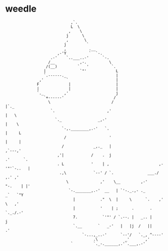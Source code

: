 # weedle
                                 ,`.
                                 L  \
                                ,    \
                               j      \
                               ,       \
                              j         `
                              ,          .__
                           ,-'Y          `  `-.
                        .-'    `..___..-'      `-.
                       /__           ,-.          \
                      /(__)         `   '          `.
                     |               `"'             L
                     `.------._                      |
                   ,'          `                     |
                  F             |                    |
                  |             |                    |
                  `._         ,'                     j
                     `+------'                      /
                       \                           /                         |`._
                        `.                       ,'                          |   \
                          `._                _,-'                            |    \
                             `-,.________,.-'   `.                           |     L
                              /                   '                          |     |
                             /             _,._   |                          ,`---,'
                           ,'|            /    .  j                        .'      `.
                           . L            '    | ,                      ,-'"'`-..   |
                            .,\            `--' / `.               ___./       ,.' ,'
                               \              ,'    \__         ,-'     "-.    | |'
                                `-._______,.-'  __   | `'-._.,- ._        _`   `"Y
                                  |           ."  \  |     \      `.    ,'  \   ,'
                                  |           '    | ;      .       .   `._./.-'
                                  7.           `'"' / `.--. |   _.. |      j
                                  `.__       `   _-'   |   |j  /   ||     .'
                                      `-...,_..-'      `--'/   `._, ^----'
                                           .\            _'       ,'
                                 `         `._-.______,.'`.___,.-'
